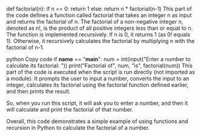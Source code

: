 def factorial(n):
    if n == 0:
        return 1
    else:
        return n * factorial(n-1)
This part of the code defines a function called factorial that takes an integer n as input and returns the factorial of n. The factorial of a non-negative integer n, denoted as n!, is the product of all positive integers less than or equal to n. The function is implemented recursively. If n is 0, it returns 1 (as 0! equals 1). Otherwise, it recursively calculates the factorial by multiplying n with the factorial of n-1.

python
Copy code
if __name__ == "__main__":
    num = int(input("Enter a number to calculate its factorial: "))
    print("Factorial of", num, "is", factorial(num))
This part of the code is executed when the script is run directly (not imported as a module). It prompts the user to input a number, converts the input to an integer, calculates its factorial using the factorial function defined earlier, and then prints the result.

So, when you run this script, it will ask you to enter a number, and then it will calculate and print the factorial of that number.

Overall, this code demonstrates a simple example of using functions and recursion in Python to calculate the factorial of a number.
